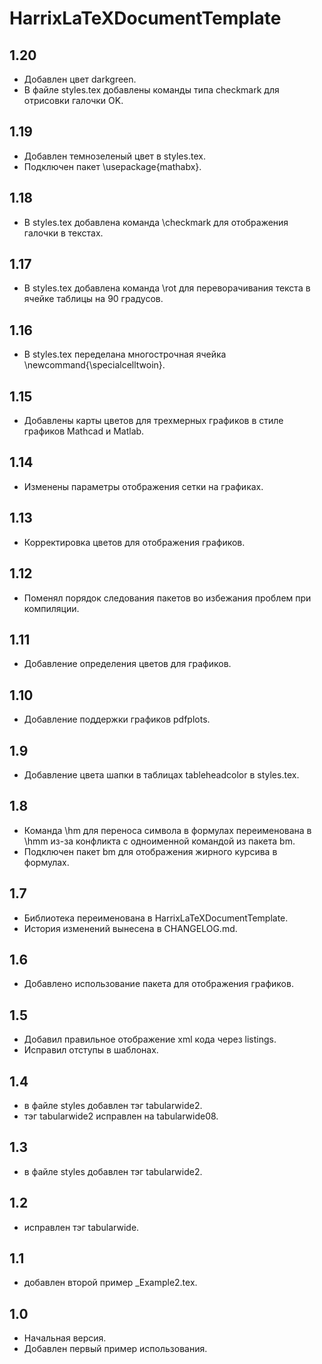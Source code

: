 HarrixLaTeXDocumentTemplate
===========================

1.20
----
 * Добавлен цвет darkgreen.
 * В файле styles.tex добавлены команды типа checkmark для отрисовки галочки OK.

1.19
----
 * Добавлен темнозеленый цвет в styles.tex.
 * Подключен пакет \usepackage{mathabx}.

1.18
----
 * В styles.tex добавлена команда \checkmark для отображения галочки в текстах.

1.17
----
 * В styles.tex добавлена команда \rot для переворачивания текста в ячейке таблицы на 90 градусов.

1.16
----
 * В styles.tex переделана многострочная ячейка \newcommand{\specialcelltwoin}.

1.15
----
 * Добавлены карты цветов для трехмерных графиков в стиле графиков Mathcad и Matlab.

1.14
----
 * Изменены параметры отображения сетки на графиках.

1.13
----
 * Корректировка цветов для отображения графиков.

1.12
----
 * Поменял порядок следования пакетов во избежания проблем при компиляции.

1.11
----
 * Добавление определения цветов для графиков.

1.10
----
 * Добавление поддержки графиков pdfplots.

1.9
---
 * Добавление цвета шапки в таблицах tableheadcolor в styles.tex.

1.8
---
 * Команда \hm для переноса символа в формулах переименована в \hmm из-за конфликта с одноименной командой из пакета bm.
 * Подключен пакет bm для отображения жирного курсива в формулах.
 
1.7
---
 * Библиотека переименована в HarrixLaTeXDocumentTemplate.
 * История изменений вынесена в CHANGELOG.md.

1.6
---
 *  Добавлено использование пакета для отображения графиков.

1.5
---
 * Добавил правильное отображение xml кода через listings.
 * Исправил отступы в шаблонах.

1.4
---
 * в файле styles добавлен тэг tabularwide2.
 * тэг tabularwide2 исправлен на tabularwide08.

1.3
---
 * в файле styles добавлен тэг tabularwide2.

1.2
---
 * исправлен тэг tabularwide.

1.1
---
 * добавлен второй пример _Example2.tex.

1.0
---
 * Начальная версия.
 * Добавлен первый пример использования.